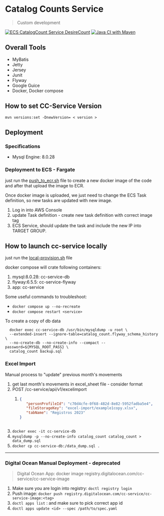 # Catalog Counts Service
> Custom development

[![ECS CatalogCount Service DesireCount](https://github.com/javiertmezac/catalog-counts/actions/workflows/ecs-service-desire-count.yml/badge.svg)](https://github.com/javiertmezac/catalog-counts/actions/workflows/ecs-service-desire-count.yml)
[![Java CI with Maven](https://github.com/javiertmezac/catalog-counts/actions/workflows/maven.yml/badge.svg)](https://github.com/javiertmezac/catalog-counts/actions/workflows/maven.yml)

## Overall Tools
- MyBatis
- Jetty
- Jersey
- Junit
- Flyway
- Google Guice
- Docker, Docker compose

## How to set CC-Service Version
`mvn versions:set -DnewVersion= < version >`

## Deployment
### Specifications
- Mysql Engine: 8.0.28

### Deployment to ECS - Fargate
just run the [push_to_ecr.sh](./provision/push_to_ecr.sh) file
to create a new docker image of the code and after
that upload the image to ECR.

Once docker image is uploaded, we just need to change
the ECS Task definition, so new tasks are updated with
new image.

1. Log in into AWS Console
2. update Task definition - create new task definition with correct image tag
3. ECS Service, should update the task and include the new IP into TARGET GROUP.

## How to launch cc-service locally
just run the [local-provision.sh](./local-provision.sh) file

docker compose will crate following containers:
1. mysql:8.0.28: cc-service-db
2. flyway:6.5.5: cc-service-flyway
3. app: cc-service

Some useful commands to troubleshoot:
- `docker compose up --no-recreate`
- `docker compose restart <service>`

To create a copy of db data
```
  docker exec cc-service-db /usr/bin/mysqldump -u root \
  --extended-insert --ignore-table=catalog_count.flyway_schema_history \
  --no-create-db --no-create-info --compact --password=${MYSQL_ROOT_PASS} \
  catalog_count backup.sql
```

### Excel Import

Manual process to "update" previous month's movements
1. get last month's movements in excel_sheet file - consider format
2. POST /cc-service/api/v1/excelimport
   1. ```json
      {
         "personProfileId": "c70d4cfe-0f68-482d-8e82-5952fadba5e4",
         "fileStorageKey": "excel-import/example1copy.xlsx",
         "tabName": "Registros 2023"
      }
    ```
3. `docker exec -it cc-service-db`
4. `mysqldump -p --no-create-info catalog_count catalog_count > data_dump.sql`
5. `docker cp cc-service-db:/data_dump.sql .`
---
### Digital Ocean Manual Deployment - deprecated
> Digital Ocean App: docker image
> registry.digitalocean.com/cc-service/cc-service-image
1. Make sure you are login into registry: `doctl registry login`
2. Push image: `docker push registry.digitalocean.com/cc-service/cc-service-image:<tag>`
3. `doctl apps list` : and make sure to pick correct app id
4. `doctl apps update <id> --spec /path/to/spec.yaml`
